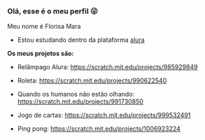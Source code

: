 ### Olá, esse é o meu perfil 😜

Meu nome é Florisa Mara

- Estou estudando dentro da plataforma [alura](https://cursos.alura.com.br/dashboard)

**Os meus projetos são:**

- Relâmpago Alura: https://scratch.mit.edu/projects/985929849

- Roleta: https://scratch.mit.edu/projects/990622540

- Quando os humanos não estão olhando: https://scratch.mit.edu/projects/991730850

- Jogo de cartas: https://scratch.mit.edu/projects/999532491

- Ping pong: https://scratch.mit.edu/projects/1006923224
